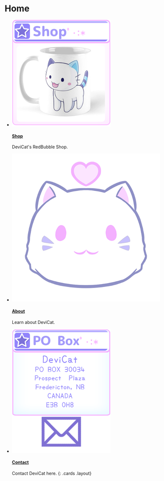 # Home

* [![Shop](img/shoppanel.png)](https://devicatoutlet.redbubble.com)

  #### [Shop](https://devicatoutlet.redbubble.com)

  DeviCat's RedBubble Shop.

* [![About](img/dclogo.png)](about)

  #### [About](about)

  Learn about DeviCat.

* [![Contact](img/poboxpanel.png)](about)

  #### [Contact](about)

  Contact DeviCat here.
{: .cards .layout}
